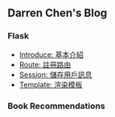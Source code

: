 ## Darren Chen's Blog

### Flask

* [Introduce: 基本介紹](flask/introduce.md)
* [Route: 註冊路由](flask/route.md)
* [Session: 儲存用戶訊息](flask/session.md)
* [Template: 渲染模板](flask/template.md)

### Book Recommendations

